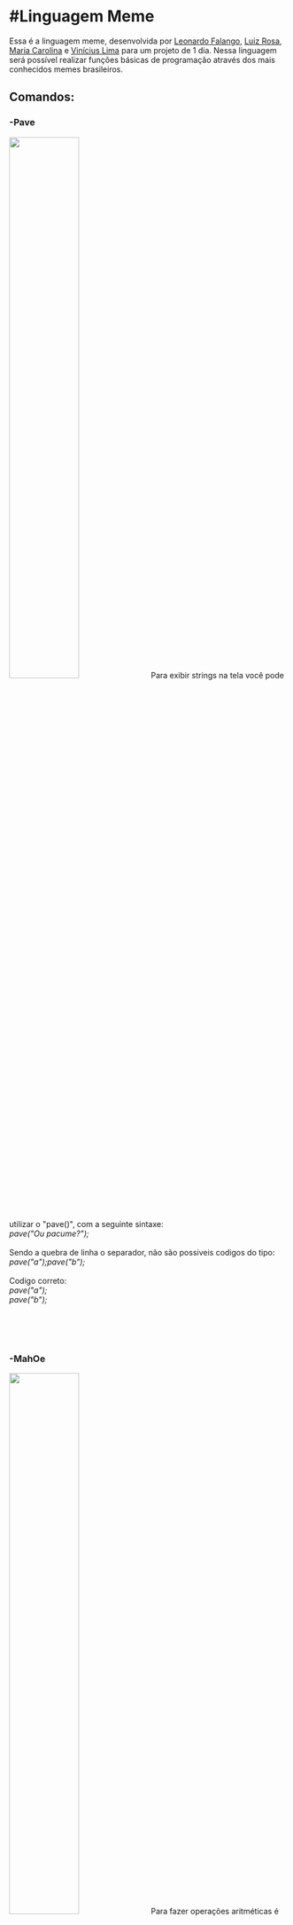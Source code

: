 <h1>#Linguagem Meme</h1>

Essa é a linguagem meme, desenvolvida por [Leonardo Falango](https://github.com/leonardofalango), [Luiz Rosa](https://github.com/luizblank), [Maria Carolina](https://github.com/Mariasina) e [Vinícius Lima](https://github.com/ViniMSLima) para um projeto de 1 dia. Nessa linguagem será possível realizar funções básicas de programação através dos mais conhecidos memes brasileiros.

<h2><b>Comandos:</b></h2>

<h3><b>-Pave</b></h3>
<img loading="lazy "src="https://portalt5-cdn1.cworks.cloud/fileadmin/_processed_/f/b/csm_maxresdefault_eaea7e67a8.jpg" width="50%">
Para exibir strings na tela você pode utilizar o "pave()", com a seguinte sintaxe:<br>
<i>pave("Ou pacume?");</i>
<br/><br>
Sendo a quebra de linha o separador, não são possiveis codigos do tipo:<br>
<i>pave("a");pave("b");</i>
<br><br>
Codigo correto:<br>
<i>pave("a");</i>
<br>
<i>pave("b");</i>
  
<br><br><br>

<h3><b>-MahOe</b></h3>
<img loading="lazy "src="https://pbs.twimg.com/profile_images/638888588822847489/zKhLZZVH_400x400.jpg" width="50%">
Para fazer operações aritméticas é possível escrever o comando "mahOe()", podendo resolver qualquer equação de soma, subtração, multiplicação e divisão, além de exibir o resultado na tela. Pode ser utilizado por exemplo da seguinte forma:<br>
<i>mahOe(3+4/2);</i>
<br><br><br>

<h3><b>-eAsNamoradinhas</b></h3>
<img loading="lazy "src="https://img.ifunny.co/images/39611769e4b7e017065dff9e5df7d3f2ceb525af64c04c8b9055e72a4de55eda_3.jpg" width="50%">
Para criar uma condição lógica, conhecido em outras linguagens como "if", utilizamos na Meme o "eAsNamoradinhas", podendo criar uma função na linha seguinte para ser executada caso a condição seja verdadeira. As comparações possíveis de se realizar são "<", ">", ">=", "<=", "==", "!=" . Veja a seguir um exemplo:<br>
<i>eAsNamoradinhas(8<2)<br>
pave("Maior");</i>

<h1>Como executar:</h1>

Escreva seu código no arquivo "codigin.meme" e execute um "dotnet run" na pasta "compiler", depois na pasta raiz roda com "node ./index.js" 
